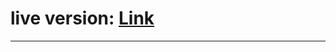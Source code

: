 live version: <a href="http://core2.prizivanet.by/#module=city" target="_blank">Link</a>
=========
_________